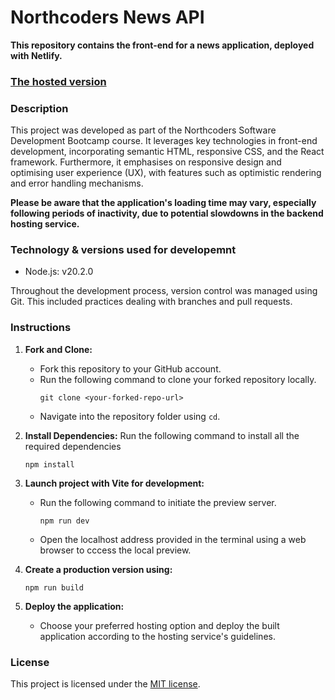 # Northcoders News API

**This repository contains the front-end for a news application, deployed with Netlify.**

### [The hosted version](https://nc-news-hxr413.netlify.app/)

### Description
This project was developed as part of the Northcoders Software Development Bootcamp course. It leverages key technologies in front-end development, incorporating semantic HTML, responsive CSS, and the React framework. Furthermore, it emphasises on responsive design and optimising user experience (UX), with features such as optimistic rendering and error handling mechanisms.

**Please be aware that the application's loading time may vary, especially following periods of inactivity, due to potential slowdowns in the backend hosting service.**  

### Technology & versions used for developemnt
- Node.js: v20.2.0

Throughout the development process, version control was managed using Git. This included practices dealing with branches and pull requests.

### Instructions
1. **Fork and Clone:**
    - Fork this repository to your GitHub account.
    - Run the following command to clone your forked repository locally.
      ```
      git clone <your-forked-repo-url>
      ```
    - Navigate into the repository folder using `cd`.

2. **Install Dependencies:** Run the following command to install all the required dependencies
    ```
    npm install
    ```

3. **Launch project with Vite for development:**
    - Run the following command to initiate the preview server.
      ```
      npm run dev
      ```
    - Open the localhost address provided in the terminal using a web browser to cccess the local preview.

4. **Create a production version using:**
    ```
    npm run build
    ```

5. **Deploy the application:** 
   - Choose your preferred hosting option and deploy the built application according to the hosting service's guidelines.

### License
This project is licensed under the [MIT license](https://opensource.org/license/mit/).
